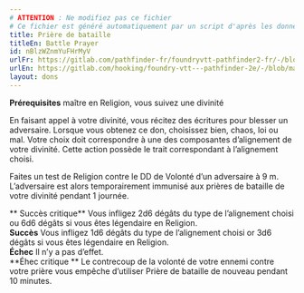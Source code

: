 ```yaml
---
# ATTENTION : Ne modifiez pas ce fichier
# Ce fichier est généré automatiquement par un script d'après les données du module Foundry VTT officiel et de sa traduction
title: Prière de bataille
titleEn: Battle Prayer
id: nBlzWZnmYuFHrMyV
urlFr: https://gitlab.com/pathfinder-fr/foundryvtt-pathfinder2-fr/-/blob/master/data/feats/nBlzWZnmYuFHrMyV.htm
urlEn: https://gitlab.com/hooking/foundry-vtt---pathfinder-2e/-/blob/master/packs/data/feats.db/battle-prayer.json
layout: dons
---
```

**Prérequisites** maître en Religion, vous suivez une divinité  

En faisant appel à votre divinité, vous récitez des écritures pour blesser un adversaire. Lorsque vous obtenez ce don, choisissez bien, chaos, loi ou mal. Votre choix doit correspondre à une des composantes d’alignement de votre divinité. Cette action possède le trait correspondant à l’alignement choisi.  
  
Faites un test de Religion contre le DD de Volonté d’un adversaire à 9 m. L’adversaire est alors temporairement immunisé aux prières de bataille de votre divinité pendant 1 journée.  
  
** Succès critique** Vous infligez 2d6 dégâts du type de l’alignement choisi ou 6d6 dégâts si vous êtes légendaire en Religion.  
**Succès** Vous infligez 1d6 dégâts du type de l’alignement choisi or 3d6 dégâts si vous êtes légendaire en Religion.  
**Échec** Il n’y a pas d’effet.  
**Éhec critique ** Le contrecoup de la volonté de votre ennemi contre votre prière vous empêche d’utiliser Prière de bataille de nouveau pendant 10 minutes.
